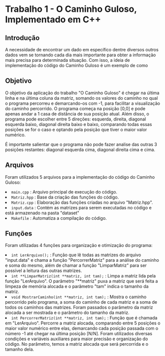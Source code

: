 # Trabalho 1 - O Caminho Guloso, Implementado em C++

<h2>Introdução </h2>

<p> A necessidade de encontrar um dado em específico dentre diversos outros dados vem se tornando cada dia mais importante para obter a informação mais precisa para determinada situação. Com isso, a ideia de implementação do código do Caminho Guloso é um exemplo de como  </p>


<h2>Objetivo</h2>

<p>O objetivo da aplicação do trabalho "O Caminho Guloso" é chegar na última linha e na última coluna da matriz, somando os valores do caminho no qual o programa percorreu e demarcando-os com -1, para facilitar a visualização do caminho percorrido. O programa começa na posição [0,0] e pode apenas andar a 1 casa de distância de sua posição atual. Além disso, o programa pode escolher entre 5 direções: esquerda, direita, diagonal esquerda baixo, diagonal direita baixo e baixo, comparando todas essas posições se for o caso e optando pela posição que tiver o maior valor numérico.  </p>

<p>É importante salientar que o programa não pode fazer analise das outras 3 posições restantes: diagonal esquerda cima, diagonal direita cima e cima.</p>


<h2>Arquivos</h2>

<p>Foram utilizados 5 arquivos para a implementação do código do Caminho Guloso:</p>


  <li><code>main.cpp</code> : Arquivo principal de execução do código. <br></li>
  <li><code>Matriz.hpp</code> : Base da criação das funções do código. <br></li>
  <li><code>Matriz.cpp</code> : Elaboração das funções criadas no arquivo "Matriz.hpp". <br></li>
  <li><code>input.data</code> : Contém as matrizes para serem executadas no código e está armazenado na pasta "dataset" <br></li>
  <li><code>Makefile</code> : Automatiza a compilação do código. <br></li>


<h2>Funções</h2>

<p>Foram utilizadas 4 funções para organização e otimização do programa:</p>

  <li><code>int LerArquivo();</code> : Função que lê todas as matrizes do arquivo "input.data" e chama a função "PercorrerMatriz" para a análise do caminho e soma do mesmo, além de chamar a função "LimparMatriz" para ser possível a leitura das outras matrizes.<br></li>
  <li><code>int **LimparMatriz(int **matriz, int tam);</code> : Limpa a matriz lida pela função "LerArquivo". O parâmetro "**matriz" puxa a matriz que será feita a limpeza de memória alocada e o parâmetro "tam" indica o tamanho da matriz.<br></li>
  <li><code>void MostrarCaminho(int **matriz, int tam);</code> : Mostra o caminho percorrido pelo programa, a soma do caminho de cada matriz e a soma de todos os caminhos das matrizes. Foram passados o parâmetro da matriz alocada a ser mostrada e o parâmetro do tamanho da matriz. <br></li>
  <li><code>int PercorrerMatriz(int **matriz, int tam);</code> : Função que é chamada em "LerArquivo". Percorre a matriz alocada, comparando entre 5 posições o maior valor numérico entre elas, demarcando cada posição passada com o número -1 até chegar na última posição [N/N]. Foram utilizados diversas condições e variáveis auxiliares para maior precisão e organização do código. No parâmetro, temos a matriz alocada que será percorrida e o tamanho dela. <br></li>
  
